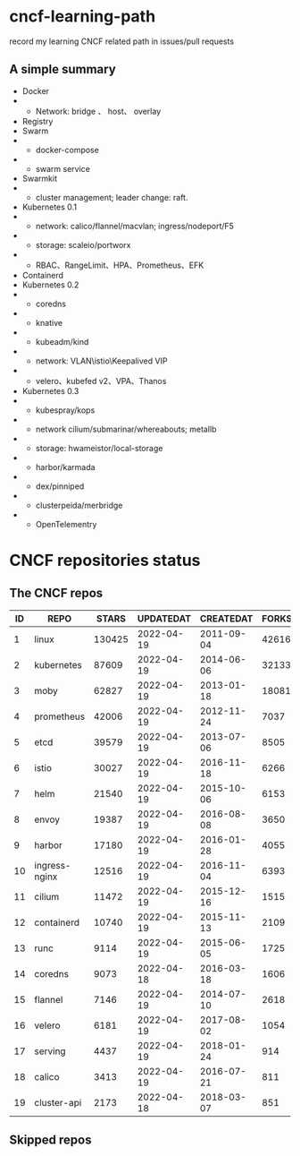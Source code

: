 # cncf-learning-path
record my learning CNCF related path in issues/pull requests

## A simple summary
- Docker
- - Network: bridge 、 host、 overlay
- Registry
- Swarm
- - docker-compose
- - swarm service
- Swarmkit
- - cluster management; leader change: raft.
- Kubernetes 0.1
- - network: calico/flannel/macvlan; ingress/nodeport/F5
- - storage: scaleio/portworx
- - RBAC、RangeLimit、HPA、Prometheus、EFK
- Containerd
- Kubernetes 0.2
- - coredns
- - knative
- - kubeadm/kind
- - network: VLAN\istio\Keepalived VIP
- - velero、kubefed v2、VPA、Thanos
- Kubernetes 0.3
- - kubespray/kops
- - network cilium/submarinar/whereabouts; metallb
- - storage: hwameistor/local-storage
- - harbor/karmada
- - dex/pinniped
- - clusterpeida/merbridge
- - OpenTelementry

# CNCF repositories status
<!--START_SECTION:github_repos-->
## The CNCF repos
| ID |     REPO      | STARS  | UPDATEDAT  | CREATEDAT  | FORKSCOUNT |
|----|---------------|--------|------------|------------|------------|
|  1 | linux         | 130425 | 2022-04-19 | 2011-09-04 |      42616 |
|  2 | kubernetes    |  87609 | 2022-04-19 | 2014-06-06 |      32133 |
|  3 | moby          |  62827 | 2022-04-19 | 2013-01-18 |      18081 |
|  4 | prometheus    |  42006 | 2022-04-19 | 2012-11-24 |       7037 |
|  5 | etcd          |  39579 | 2022-04-19 | 2013-07-06 |       8505 |
|  6 | istio         |  30027 | 2022-04-19 | 2016-11-18 |       6266 |
|  7 | helm          |  21540 | 2022-04-19 | 2015-10-06 |       6153 |
|  8 | envoy         |  19387 | 2022-04-19 | 2016-08-08 |       3650 |
|  9 | harbor        |  17180 | 2022-04-19 | 2016-01-28 |       4055 |
| 10 | ingress-nginx |  12516 | 2022-04-19 | 2016-11-04 |       6393 |
| 11 | cilium        |  11472 | 2022-04-19 | 2015-12-16 |       1515 |
| 12 | containerd    |  10740 | 2022-04-19 | 2015-11-13 |       2109 |
| 13 | runc          |   9114 | 2022-04-19 | 2015-06-05 |       1725 |
| 14 | coredns       |   9073 | 2022-04-18 | 2016-03-18 |       1606 |
| 15 | flannel       |   7146 | 2022-04-19 | 2014-07-10 |       2618 |
| 16 | velero        |   6181 | 2022-04-19 | 2017-08-02 |       1054 |
| 17 | serving       |   4437 | 2022-04-19 | 2018-01-24 |        914 |
| 18 | calico        |   3413 | 2022-04-19 | 2016-07-21 |        811 |
| 19 | cluster-api   |   2173 | 2022-04-18 | 2018-03-07 |        851 |



## Skipped repos
<!--END_SECTION:github_repos-->
